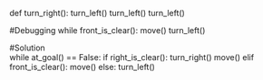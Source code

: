 def turn_right():
    turn_left()
    turn_left()
    turn_left()

#Debugging
while front_is_clear():
    move()
turn_left()

#Solution    
while at_goal() == False:
    if right_is_clear():
        turn_right()
        move()
    elif front_is_clear():
        move()
    else:
        turn_left()